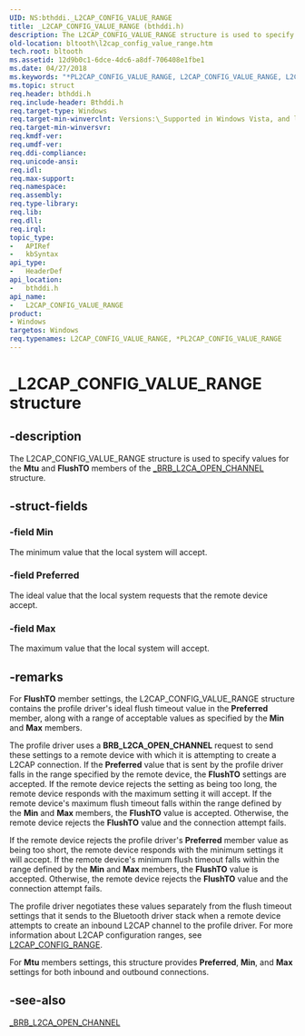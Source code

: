 ```yaml
---
UID: NS:bthddi._L2CAP_CONFIG_VALUE_RANGE
title: _L2CAP_CONFIG_VALUE_RANGE (bthddi.h)
description: The L2CAP_CONFIG_VALUE_RANGE structure is used to specify values for the Mtu and FlushTO members of the _BRB_L2CA_OPEN_CHANNEL structure.
old-location: bltooth\l2cap_config_value_range.htm
tech.root: bltooth
ms.assetid: 12d9b0c1-6dce-4dc6-a8df-706408e1fbe1
ms.date: 04/27/2018
ms.keywords: "*PL2CAP_CONFIG_VALUE_RANGE, L2CAP_CONFIG_VALUE_RANGE, L2CAP_CONFIG_VALUE_RANGE structure [Bluetooth Devices], PL2CAP_CONFIG_VALUE_RANGE, PL2CAP_CONFIG_VALUE_RANGE structure pointer [Bluetooth Devices], _L2CAP_CONFIG_VALUE_RANGE, bltooth.l2cap_config_value_range, bth_structs_3af526a5-d36e-432f-9d2e-fa31bee0effe.xml, bthddi/L2CAP_CONFIG_VALUE_RANGE, bthddi/PL2CAP_CONFIG_VALUE_RANGE"
ms.topic: struct
req.header: bthddi.h
req.include-header: Bthddi.h
req.target-type: Windows
req.target-min-winverclnt: Versions:\_Supported in Windows Vista, and later.
req.target-min-winversvr: 
req.kmdf-ver: 
req.umdf-ver: 
req.ddi-compliance: 
req.unicode-ansi: 
req.idl: 
req.max-support: 
req.namespace: 
req.assembly: 
req.type-library: 
req.lib: 
req.dll: 
req.irql: 
topic_type:
-	APIRef
-	kbSyntax
api_type:
-	HeaderDef
api_location:
-	bthddi.h
api_name:
-	L2CAP_CONFIG_VALUE_RANGE
product:
- Windows
targetos: Windows
req.typenames: L2CAP_CONFIG_VALUE_RANGE, *PL2CAP_CONFIG_VALUE_RANGE
---
```


# _L2CAP_CONFIG_VALUE_RANGE structure


## -description


The L2CAP_CONFIG_VALUE_RANGE structure is used to specify values for the 
  <b>Mtu</b> and 
  <b>FlushTO</b> members of the 
  <a href="https://msdn.microsoft.com/library/windows/hardware/ff536860">_BRB_L2CA_OPEN_CHANNEL</a> structure.


## -struct-fields




### -field Min

The minimum value that the local system will accept.


### -field Preferred

The ideal value that the local system requests that the remote device accept.


### -field Max

The maximum value that the local system will accept.


## -remarks



For 
    <b>FlushTO</b> member settings, the L2CAP_CONFIG_VALUE_RANGE structure contains the profile driver's ideal
    flush timeout value in the 
    <b>Preferred</b> member, along with a range of acceptable values as specified by the 
    <b>Min</b> and 
    <b>Max</b> members.

The profile driver uses a <b>BRB_L2CA_OPEN_CHANNEL</b> request to send these settings to a remote device with
    which it is attempting to create a L2CAP connection. If the 
    <b>Preferred</b> value that is sent by the profile driver falls in the range specified by the remote
    device, the 
    <b>FlushTO</b> settings are accepted. If the remote device rejects the setting as being too long, the
    remote device responds with the maximum setting it will accept. If the remote device's maximum flush
    timeout falls within the range defined by the 
    <b>Min</b> and 
    <b>Max</b> members, the 
    <b>FlushTO</b> value is accepted. Otherwise, the remote device rejects the 
    <b>FlushTO</b> value and the connection attempt fails.

If the remote device rejects the profile driver's 
    <b>Preferred</b> member value as being too short, the remote device responds with the minimum settings it
    will accept. If the remote device's minimum flush timeout falls within the range defined by the 
    <b>Min</b> and 
    <b>Max</b> members, the 
    <b>FlushTO</b> value is accepted. Otherwise, the remote device rejects the 
    <b>FlushTO</b> value and the connection attempt fails.

The profile driver negotiates these values separately from the flush timeout settings that it sends to
    the Bluetooth driver stack when a remote device attempts to create an inbound L2CAP channel to the
    profile driver. For more information about L2CAP configuration ranges, see 
    <a href="https://msdn.microsoft.com/library/windows/hardware/ff536760">L2CAP_CONFIG_RANGE</a>.

For 
    <b>Mtu</b> members settings, this structure provides 
    <b>Preferred</b>, 
    <b>Min</b>, and 
    <b>Max</b> settings for both inbound and outbound connections.




## -see-also




<a href="https://msdn.microsoft.com/library/windows/hardware/ff536860">_BRB_L2CA_OPEN_CHANNEL</a>
 

 

